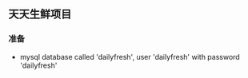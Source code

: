 ## 天天生鲜项目

### 准备
- mysql database called 'dailyfresh', user 'dailyfresh' with password 'dailyfresh'
